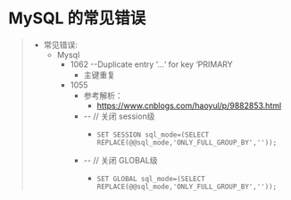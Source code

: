 # MySQL 的常见错误

>* 常见错误:
>    * Mysql
>        * 1062 --Duplicate entry ‘...‘ for key ‘PRIMARY
>          * 主键重复
>        * 1055 
>          * 参考解析：
>            * https://www.cnblogs.com/haoyul/p/9882853.html
>          * -- // 关闭 session级
>            *     SET SESSION sql_mode=(SELECT REPLACE(@@sql_mode,'ONLY_FULL_GROUP_BY',''));
>          * -- // 关闭 GLOBAL级
>            *     SET GLOBAL sql_mode=(SELECT REPLACE(@@sql_mode,'ONLY_FULL_GROUP_BY',''));